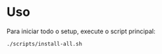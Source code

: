 # Uso

Para iniciar todo o setup, execute o script principal:

```bash
./scripts/install-all.sh
```
